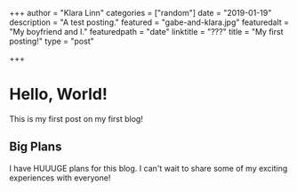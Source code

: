 +++
author = "Klara Linn"
categories = ["random"]
date = "2019-01-19"
description = "A test posting."
featured = "gabe-and-klara.jpg"
featuredalt = "My boyfriend and I."
featuredpath = "date"
linktitle = "???"
title = "My first posting!"
type = "post"

+++

# Hello, World!

This is my first post on my first blog!

## Big Plans

I have HUUUGE plans for this blog.  I can't wait to share some of my exciting
experiences with everyone!
